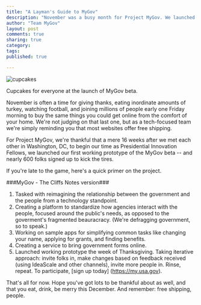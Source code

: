 ```yaml
---
title: "A Layman's Guide to MyGov"
description: "November was a busy month for Project MyGov. We launched the beta, and did a lot of heavy lifting on the back end."
author: "Team MyGov"
layout: post
comments: true
sharing: true
category: 
tags: 
published: true

---
```


<div class="thumbright">
<img src="http://presidential-innovation-fellows.github.com/mygov/images/content/cupcakes.jpg" alt="cupcakes" />
<p class="caption">Cupcakes for everyone at the launch of MyGov beta.</p>
</div>

November is often a time for giving thanks, eating inordinate amounts of turkey, watching football, and joining millions of people early one Friday morning to buy the same things you could get online from the comfort of your home. We're not judging on that last one, but as a tech-focused team we're simply reminding you that most websites offer free shipping.




For Project MyGov, we're thankful that a mere 16 weeks after we met each other in Washington, DC, to begin our time as Presidential Innovation Fellows, we launched our first working prototype of the MyGov beta -- and nearly 600 folks signed up to kick the tires.

<!-- more -->

If you're late to the game, here's a quick primer on the project.

###MyGov - The Cliffs Notes version###

1. Tasked with reimagining the relationship between the government and the people from a technology standpoint.
2. Creating a platform to standardize how agencies interact with the people, focused around the public's needs, as opposed to the goverment's fragmented beauracracy. (We're defragging government, so to speak.)
3. Working on sample apps for simplifying common tasks like changing your name, applying for grants, and finding benefits.
4. Creating a service to bring government forms online.
5. Launched working prototype the week of Thanksgiving. Taking iterative approach: invite folks in, make changes based on feedback received (using IdeaScale and other channels), invite more people in. Rinse, repeat. To participate, [sign up today] (https://my.usa.gov).

That's all for now. Hope you've got lots to be thankful about as well, and that you eat, drink, be merry this December. And remember: free shipping, people.